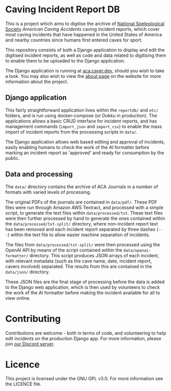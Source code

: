 # Caving Incident Report DB
This is a project which aims to digitise the archive of
[National Speleological Society](https://caves.org/) *American Caving Accidents*
caving incident reports, which cover most caving incidents that have happened in the
United States of America and nearby countries since humans first entered caves for sport.

This repository consists of both a Django application to display and edit the digitised
incident reports, as well as code and data related to digitising them to enable them to be
uploaded to the Django application.

The Django application is running at [aca.caver.dev](https://aca.caver.dev/), should you wish
to take a look. You may also wish to view the [about page](https://aca.caver.dev/about/) on
the website for more information about the project.

## Django application
This fairly straightforward application lives within the `reportdb/` and `etc/` folders, and is
run using docker-compose (or Dokku in production). The applications allows a basic CRUD interface for
incident reports, and has management commands (`import_json` and `import_csv`) to enable the mass
import of incident reports from the processing scripts in `data/`.

The Django application allows web based editing and approval of incidents, easily enabling humans to check
the work of the AI formatter before marking an incident report as 'approved' and ready for consumption
by the public.

## Data and processing
The `data/` directory contains the archive of ACA Journals in a number of formats with varied levels of
processing.

The original PDFs of the journals are contained in `data/pdf/`. These PDF files were run
through Amazon AWS Textract, and processed with a simple script, to generate the text files within
`data/processed/txt`. These text files were then further processed by hand to generate the ones contained
within the `data/processed/txt-split/` directory, where non-incident report text has been removed and each
incident report separated by three dashes (`---`) within the text file to allow easier machine separation
of incidents.

The files from `data/processed/txt-split/` were then processed using the OpenAI API by means of the script
contained within the `data/openai-formatter/` directory. This script produces JSON arrays of each incident,
with relevant metadata (such as the cave name, date, incident report, cavers involved) separated. The results
from this are contained in the `data/json/` directory.

These JSON files are the final stage of processing before the data is added to the Django web application,
which is then used by volunteers to check the work of the AI formatter before making the incident available
for all to view online.

# Contributing
Contributions are welcome - both in terms of code, and volunteering to help edit incidents on
the production Django app. For more information, please join
[our Discord server](https://discord.gg/bUCYsmghVs).

# Licence
This project is licensed under the GNU GPL v3.0. For more information see the LICENCE file.
